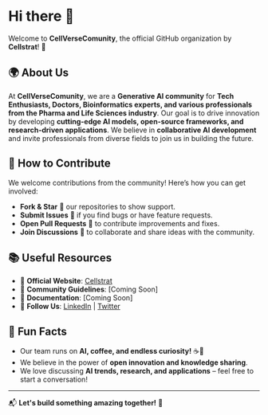 # Hi there 👋

Welcome to **CellVerseComunity**, the official GitHub organization by **Cellstrat**! 🚀

## 🌍 About Us
At **CellVerseComunity**, we are a **Generative AI community** for **Tech Enthusiasts, Doctors, Bioinformatics experts, and various professionals from the Pharma and Life Sciences industry**. Our goal is to drive innovation by developing **cutting-edge AI models, open-source frameworks, and research-driven applications**. We believe in **collaborative AI development** and invite professionals from diverse fields to join us in building the future.

## 🌈 How to Contribute
We welcome contributions from the community! Here’s how you can get involved:
- **Fork & Star** 🌟 our repositories to show support.
- **Submit Issues** 📝 if you find bugs or have feature requests.
- **Open Pull Requests** 🔧 to contribute improvements and fixes.
- **Join Discussions** 💬 to collaborate and share ideas with the community.

## 📚 Useful Resources
- 📖 **Official Website**: [Cellstrat](https://cellstrat.com/)
- 🔗 **Community Guidelines**: [Coming Soon]
- 📜 **Documentation**: [Coming Soon]
- 📢 **Follow Us**: [LinkedIn](https://www.linkedin.com/company/cellstrat) | [Twitter](https://twitter.com/cellstrat)

## 🎉 Fun Facts
- Our team runs on **AI, coffee, and endless curiosity!** ☕🤖
- We believe in the power of **open innovation and knowledge sharing**.
- We love discussing **AI trends, research, and applications** – feel free to start a conversation!

---
📬 **Let's build something amazing together!** 🚀
